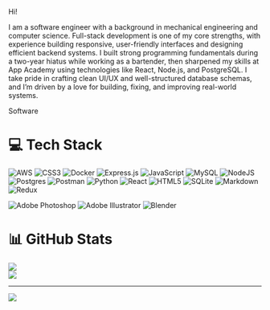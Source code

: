 Hi! 

I am a software engineer with a background in mechanical engineering and computer science. Full-stack development is one of my core strengths, with experience building responsive, user-friendly interfaces and designing efficient backend systems. I built strong programming fundamentals during a two-year hiatus while working as a bartender, then sharpened my skills at App Academy using technologies like React, Node.js, and PostgreSQL. I take pride in crafting clean UI/UX and well-structured database schemas, and I’m driven by a love for building, fixing, and improving real-world systems.

Software 

# 💻 Tech Stack
![AWS](https://img.shields.io/badge/AWS-%23FF9900.svg?style=flat-square&logo=amazon-aws&logoColor=white) ![CSS3](https://img.shields.io/badge/css3-%231572B6.svg?style=flat-square&logo=css3&logoColor=white) ![Docker](https://img.shields.io/badge/docker-%230db7ed.svg?style=flat-square&logo=docker&logoColor=white) ![Express.js](https://img.shields.io/badge/express.js-%23404d59.svg?style=flat-square&logo=express&logoColor=%2361DAFB) ![JavaScript](https://img.shields.io/badge/javascript-%23323330.svg?style=flat-square&logo=javascript&logoColor=%23F7DF1E) ![MySQL](https://img.shields.io/badge/mysql-4479A1.svg?style=flat-square&logo=mysql&logoColor=white) ![NodeJS](https://img.shields.io/badge/node.js-6DA55F?style=flat-square&logo=node.js&logoColor=white) ![Postgres](https://img.shields.io/badge/postgres-%23316192.svg?style=flat-square&logo=postgresql&logoColor=white) ![Postman](https://img.shields.io/badge/Postman-FF6C37?style=flat-square&logo=postman&logoColor=white) ![Python](https://img.shields.io/badge/python-3670A0?style=flat-square&logo=python&logoColor=ffdd54) ![React](https://img.shields.io/badge/react-%2320232a.svg?style=flat-square&logo=react&logoColor=%2361DAFB) ![HTML5](https://img.shields.io/badge/html5-%23E34F26.svg?style=flat-square&logo=html5&logoColor=white) ![SQLite](https://img.shields.io/badge/sqlite-%2307405e.svg?style=flat-square&logo=sqlite&logoColor=white) ![Markdown](https://img.shields.io/badge/markdown-%23000000.svg?style=flat-square&logo=markdown&logoColor=white) ![Redux](https://img.shields.io/badge/redux-%23593d88.svg?style=flat-square&logo=redux&logoColor=white)

![Adobe Photoshop](https://img.shields.io/badge/adobe%20photoshop-%2331A8FF.svg?style=flat-square&logo=adobe%20photoshop&logoColor=white) ![Adobe Illustrator](https://img.shields.io/badge/adobe%20illustrator-%23FF9A00.svg?style=flat-square&logo=adobe%20illustrator&logoColor=white) ![Blender](https://img.shields.io/badge/blender-%23F5792A.svg?style=flat-square&logo=blender&logoColor=white)


# 📊 GitHub Stats
![](https://github-readme-streak-stats.herokuapp.com/?user=kimchicecream&theme=material-palenight&hide_border=false)<br/>
![](https://github-readme-stats.vercel.app/api/top-langs/?username=kimchicecream&theme=material-palenight&hide_border=false&include_all_commits=false&count_private=false&layout=compact)

---

[![](https://visitcount.itsvg.in/api?id=kimchicecream&icon=0&color=6)](https://visitcount.itsvg.in)

<!-- Proudly created with GPRM ( https://gprm.itsvg.in ) -->
